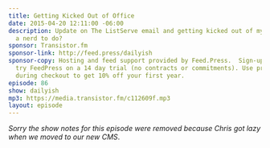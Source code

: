 ```yaml
---
title: Getting Kicked Out of Office
date: 2015-04-20 12:11:00 -06:00
description: Update on The ListServe email and getting kicked out of my office. What’s
  a nerd to do?
sponsor: Transistor.fm
sponsor-link: http://feed.press/dailyish
sponsor-copy: Hosting and feed support provided by Feed.Press.  Sign-up today and
  try FeedPress on a 14 day trial (no contracts or commitments). Use promo code "dailyish"
  during checkout to get 10% off your first year.
episode: 86
show: dailyish
mp3: https://media.transistor.fm/c112609f.mp3
layout: episode
---
```


<em>Sorry the show notes for this episode were removed because Chris got lazy when we moved to our new CMS</em>.
